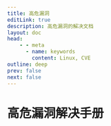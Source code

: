 ```yaml
---
title: 高危漏洞
editLink: true
description: 高危漏洞的解决文档
layout: doc
head:
    - - meta
      - name: keywords
        content: Linux, CVE
outline: deep
prev: false
next: false
---
```


# 高危漏洞解决手册
